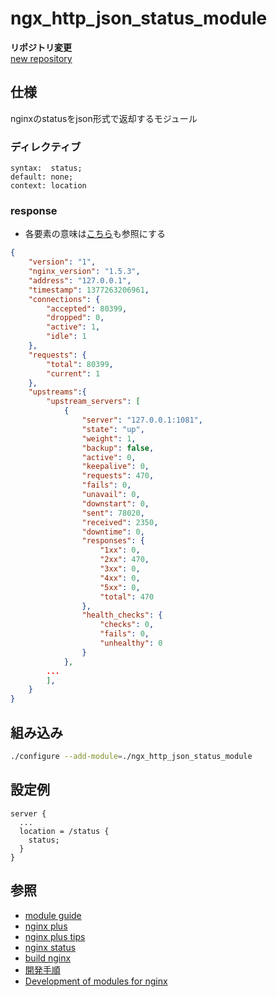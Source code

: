 ngx_http_json_status_module
===========================

**リポジトリ変更**  
[new repository](http://git.psychobil.ly/ngx_http_json_status_module)

仕様
----
nginxのstatusをjson形式で返却するモジュール

### ディレクティブ
```
syntax:	 status;
default: none;
context: location
```

### response
* 各要素の意味は[こちら](http://nginx.com/download/newrelic/newrelic_nginx_agent.tar.gz)も参照にする
```json
{
    "version": "1",
    "nginx_version": "1.5.3",
    "address": "127.0.0.1",
    "timestamp": 1377263206961,
    "connections": {
        "accepted": 80399,
        "dropped": 0,
        "active": 1,
        "idle": 1
    },
    "requests": {
        "total": 80399,
        "current": 1
    },
    "upstreams":{
        "upstream_servers": [
            {
                "server": "127.0.0.1:1081",
                "state": "up",
                "weight": 1,
                "backup": false,
                "active": 0,
                "keepalive": 0,
                "requests": 470,
                "fails": 0,
                "unavail": 0,
                "downstart": 0,
                "sent": 78020,
                "received": 2350,
                "downtime": 0,
                "responses": {
                    "1xx": 0,
                    "2xx": 470,
                    "3xx": 0,
                    "4xx": 0,
                    "5xx": 0,
                    "total": 470
                },
                "health_checks": {
                    "checks": 0,
                    "fails": 0,
                    "unhealthy": 0
                }
            },
        ...
        ],
    }
}
```

組み込み
--------
```bash
./configure --add-module=./ngx_http_json_status_module
```

設定例
------
```
server {
  ...
  location = /status {
    status;
  }
}
```

参照
----
* [module guide](http://www.evanmiller.org/nginx-modules-guide.html)
* [nginx plus](http://nginx.com/products/)
* [nginx plus tips](http://qiita.com/harukasan/items/5123f797a876696b343e)
* [nginx status](http://nginx.org/en/docs/http/ngx_http_status_module.html)
* [build nginx](BUILD.md)
* [開発手順](PROCEDUREofDEVELOPEMENT.md)
* [Development of modules for nginx](http://antoine.bonavita.free.fr/nginx_mod_dev_en.html)
